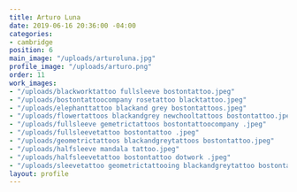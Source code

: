 ```yaml
---
title: Arturo Luna
date: 2019-06-16 20:36:00 -04:00
categories:
- cambridge
position: 6
main_image: "/uploads/arturoluna.jpg"
profile_image: "/uploads/arturo.png"
order: 11
work_images:
- "/uploads/blackworktattoo fullsleeve bostontattoo.jpeg"
- "/uploads/bostontattoocompany rosetattoo blacktattoo.jpeg"
- "/uploads/elephanttattoo blackand grey bostontattoos.jpeg"
- "/uploads/flowertattoos blackandgrey newchooltattoos bostontattoo.jpeg"
- "/uploads/fullsleeve gemetrictattoos bostontattoocompany .jpeg"
- "/uploads/fullsleevetattoo bostontattoo .jpeg"
- "/uploads/geometrictattoos blackandgreytattoos bostontattoo.jpeg"
- "/uploads/halfsleeve mandala tattoo.jpeg"
- "/uploads/halfsleevetattoo bostontattoo dotwork .jpeg"
- "/uploads/sleevetattoo geometrictattooing blackandgreytattoo bostontattoo.jpeg"
layout: profile
---
```


